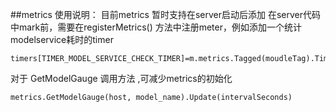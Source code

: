 ##metrics 使用说明：
    目前metrics 暂时支持在server启动后添加
    在server代码中mark前，需要在registerMetrics() 方法中注册meter，例如添加一个统计modelservice耗时的timer
    
```golang
timers[TIMER_MODEL_SERVICE_CHECK_TIMER]=m.metrics.Tagged(moudleTag).Timer(TIMER_MODEL_SERVICE_CHECK_TIMER)
```
对于 GetModelGauge 调用方法 ,可减少metrics的初始化
```golang
metrics.GetModelGauge(host, model_name).Update(intervalSeconds)
```